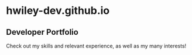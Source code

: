 # hwiley-dev.github.io

## Developer Portfolio
Check out my skills and relevant experience, as well as my many interests!
